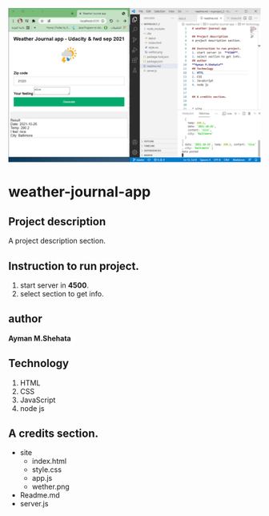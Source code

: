 
![preview](https://github.com/Ayman-Shehata/wetherapp-fwd-udacity/blob/master/2021-10-26_163345.png?raw=true)

# weather-journal-app


## Project description
A project description section.

## Instruction to run project.
1. start server in  **4500**.
2. select section to get info.
## author 
**Ayman M.Shehata**
## Technology
1. HTML
2. CSS
3. JavaScript
4. node js


## A credits section.


* site
    * index.html
    * style.css
    * app.js
    * wether.png
* Readme.md
* server.js
